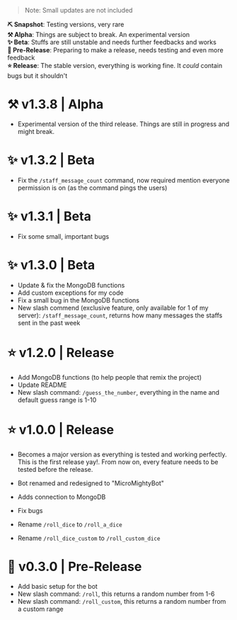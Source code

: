 > Note: Small updates are not included 

**⛏️ Snapshot**: Testing versions, very rare \
**⚒️ Alpha**: Things are subject to break. An experimental version \
**✨ Beta**: Stuffs are still unstable and needs further feedbacks and works \
**🚀 Pre-Release**: Preparing to make a release, needs testing and even more feedback \
**⭐ Release**: The stable version, everything is working fine. It *could* contain bugs but it shouldn't

# ⚒️ v1.3.8 | Alpha
- Experimental version of the third release. Things are still in progress and might break.
# ✨ v1.3.2 | Beta
- Fix the `/staff_message_count` command, now required mention everyone permission is on (as the command pings the users)
# ✨ v1.3.1 | Beta
- Fix some small, important bugs
# ✨ v1.3.0 | Beta
- Update & fix the MongoDB functions
- Add custom exceptions for my code
- Fix a small bug in the MongoDB functions
- New slash commend (exclusive feature, only available for 1 of my server): `/staff_message_count`, returns how many messages the staffs sent in the past week
# ⭐ v1.2.0 | Release 
- Add MongoDB functions (to help people that remix the project)
- Update README
- New slash command: `/guess_the_number`, everything in the name and default guess range is 1-10
# ⭐ v1.0.0 | Release
- Becomes a major version as everything is tested and working perfectly. This is the first release yay!. From now on, every feature needs to be tested before the release.
- Bot renamed and redesigned to "MicroMightyBot"

- Adds connection to MongoDB
- Fix bugs
- Rename `/roll_dice` to `/roll_a_dice`
- Rename `/roll_dice_custom` to `/roll_custom_dice`
# 🚀 v0.3.0 | Pre-Release
- Add basic setup for the bot
- New slash command: `/roll`, this returns a random number from 1-6
- New slash command: `/roll_custom`, this returns a random number from a custom range
